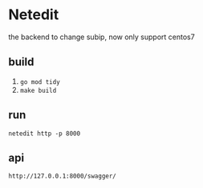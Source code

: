 # Netedit

the backend to change subip, now only support centos7


## build

1. `go mod tidy`
2. `make build`

## run

`netedit http -p 8000`

## api

`http://127.0.0.1:8000/swagger/`
